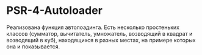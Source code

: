 # PSR-4-Autoloader

Реализована функция автолоадинга. Есть несколько простеньких классов (сумматор, вычитатель, умножатель, возводящий в квадрат и возводящий в куб), находящихся в разных местах, на примере которых она и показывается.
